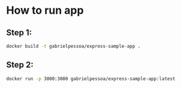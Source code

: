 # How to run app

## Step 1:
```bash
docker build -t gabrielpessoa/express-sample-app .
```

## Step 2:
```bash
docker run -p 3000:3000 gabrielpessoa/express-sample-app:latest 
```
